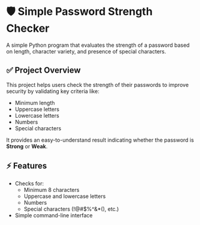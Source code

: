 # 🛡️ Simple Password Strength Checker

A simple Python program that evaluates the strength of a password based on length, character variety, and presence of special characters.


## ✅ Project Overview

This project helps users check the strength of their passwords to improve security by validating key criteria like:
- Minimum length
- Uppercase letters
- Lowercase letters
- Numbers
- Special characters

It provides an easy-to-understand result indicating whether the password is **Strong** or **Weak**.

## ⚡ Features

- Checks for:
  - Minimum 8 characters
  - Uppercase and lowercase letters
  - Numbers
  - Special characters (!@#$%^&*(), etc.)
- Simple command-line interface

